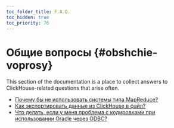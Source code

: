 ```yaml
---
toc_folder_title: F.A.Q.
toc_hidden: true
toc_priority: 76
---
```


# Общие вопросы {#obshchie-voprosy}

This section of the documentation is a place to collect answers to ClickHouse-related questions that arise often.


-   [Почему бы не использовать системы типа MapReduce?](../faq/general/mapreduce.md)
-   [Как экспортировать данные из ClickHouse в файл?](../faq/integration/file-export.md)
-   [Что делать, если у меня проблема с кодировками при использовании Oracle через ODBC?](../faq/integration/oracle-odbc.md)